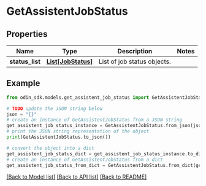 # GetAssistentJobStatus


## Properties

Name | Type | Description | Notes
------------ | ------------- | ------------- | -------------
**status_list** | [**List[JobStatus]**](JobStatus.md) | List of job status objects. | 

## Example

```python
from odin_sdk.models.get_assistent_job_status import GetAssistentJobStatus

# TODO update the JSON string below
json = "{}"
# create an instance of GetAssistentJobStatus from a JSON string
get_assistent_job_status_instance = GetAssistentJobStatus.from_json(json)
# print the JSON string representation of the object
print(GetAssistentJobStatus.to_json())

# convert the object into a dict
get_assistent_job_status_dict = get_assistent_job_status_instance.to_dict()
# create an instance of GetAssistentJobStatus from a dict
get_assistent_job_status_from_dict = GetAssistentJobStatus.from_dict(get_assistent_job_status_dict)
```
[[Back to Model list]](../README.md#documentation-for-models) [[Back to API list]](../README.md#documentation-for-api-endpoints) [[Back to README]](../README.md)


